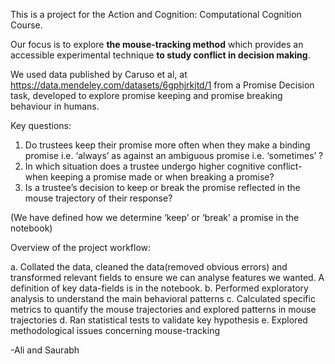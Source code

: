 This is a project for the Action and Cognition: Computational Cognition Course.

Our focus is to explore **the mouse-tracking method** which provides an accessible experimental technique **to study conflict in decision making**. 

We used data published by Caruso et al, at https://data.mendeley.com/datasets/6gphjrkjtd/1 from a Promise Decision task, developed to explore promise keeping and promise breaking behaviour in humans. 

Key questions:

1. Do trustees keep their promise more often when they make a binding promise i.e. ‘always’ as against an ambiguous promise i.e. ‘sometimes’ ?
2. In which situation does a trustee undergo higher cognitive conflict- when keeping a promise made or when breaking a promise?
3. Is a trustee’s decision to keep or break the promise reflected in the mouse trajectory of their response?

(We have defined how we determine ‘keep’ or ‘break’ a promise in the notebook)

Overview of the project workflow:

a. Collated the data, cleaned the data(removed obvious errors) and transformed relevant fields to ensure we can analyse features we wanted. A definition of key data-fields is in the notebook. 
b. Performed exploratory analysis to understand the main behavioral patterns
c. Calculated specific metrics to quantify the mouse trajectories and explored patterns in mouse trajectories
d. Ran statistical tests to validate key hypothesis
e. Explored methodological issues concerning mouse-tracking

-Ali and Saurabh



